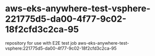# aws-eks-anywhere-test-vsphere-221775d5-da00-4f77-9c02-18f2cfd3c2ca-95
repository for use with E2E test job aws-eks-anywhere-test-vsphere:221775d5-da00-4f77-9c02-18f2cfd3c2ca-95
